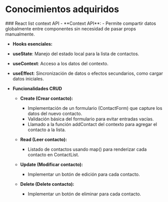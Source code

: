 <h1>Conocimientos adquiridos</h1>
### React list context API
- **Context API**:
  - Permite compartir datos globalmente entre componentes sin necesidad de pasar props manualmente.
  
- **Hooks esenciales:**
 -  **useState**: Manejo del estado local para la lista de contactos.
 - **useContext**: Acceso a los datos del contexto.
 - **useEffect**: Sincronización de datos o efectos secundarios, como cargar datos iniciales.

- **Funcionalidades CRUD**
    - **Create (Crear contacto):**
	
         - Implementación de un formulario (ContactForm) que capture los datos del nuevo contacto.
		 - Validación básica del formulario para evitar entradas vacías.
		 - Llamado a la función addContact del contexto para agregar el contacto a la lista.
    - **Read (Leer contacto):**
	
         - Listado de contactos usando map() para renderizar cada contacto en ContactList.
    - **Update (Modificar contacto):**
	
         - Implementar un botón de edición para cada contacto.
    - **Delete (Delete contacto):**
	
         - Implementar un botón de eliminar para cada contacto.
